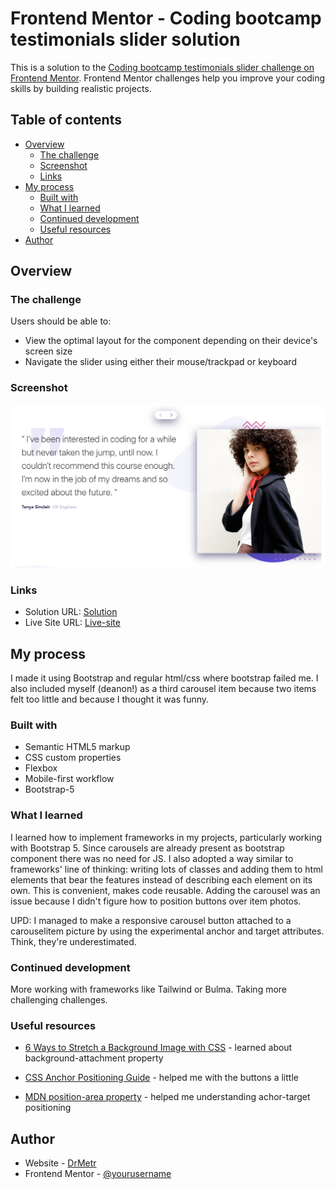 # Frontend Mentor - Coding bootcamp testimonials slider solution

This is a solution to the [Coding bootcamp testimonials slider challenge on Frontend Mentor](https://www.frontendmentor.io/challenges/coding-bootcamp-testimonials-slider-4FNyLA8JL). Frontend Mentor challenges help you improve your coding skills by building realistic projects. 

## Table of contents

- [Overview](#overview)
  - [The challenge](#the-challenge)
  - [Screenshot](#screenshot)
  - [Links](#links)
- [My process](#my-process)
  - [Built with](#built-with)
  - [What I learned](#what-i-learned)
  - [Continued development](#continued-development)
  - [Useful resources](#useful-resources)
- [Author](#author)

## Overview

### The challenge

Users should be able to:

- View the optimal layout for the component depending on their device's screen size
- Navigate the slider using either their mouse/trackpad or keyboard

### Screenshot

![alt text](image.png)

### Links

- Solution URL: [Solution](https://www.frontendmentor.io/solutions/coding-bootcamp-testimonials-slider-bootstrap-5-hr8dskDVeP)
- Live Site URL: [Live-site](https://drmetr.github.io/Coding-bootcamp-testimonials-slider-challenge/)

## My process

I made it using Bootstrap and regular html/css where bootstrap failed me. I also included myself (deanon!) as a third carousel item because two items felt too little and because I thought it was funny.

### Built with

- Semantic HTML5 markup
- CSS custom properties
- Flexbox
- Mobile-first workflow
- Bootstrap-5

### What I learned

 I learned how to implement frameworks in my projects, particularly working with Bootstrap 5. Since carousels are already present as bootstrap component there was no need for JS. I also adopted a way similar to frameworks' line of thinking: writing lots of classes and adding them to html elements that bear the features instead of describing each element on its own. This is convenient, makes code reusable. Adding the carousel was an issue because I didn't figure how to position buttons over item photos.

 UPD: I managed to make a responsive carousel button attached to a carouselitem picture by using the experimental anchor and target attributes. Think, they're underestimated.

### Continued development

More working with frameworks like Tailwind or Bulma. Taking more challenging challenges.

### Useful resources

- [6 Ways to Stretch a Background Image with CSS](https://cloudinary.com/guides/front-end-development/6-ways-to-stretch-a-background-image-with-css) - learned about background-attachment property

- [CSS Anchor Positioning Guide](https://css-tricks.com/css-anchor-positioning-guide/) - helped me with the buttons a little

- [MDN position-area property](https://developer.mozilla.org/en-US/docs/Web/CSS/position-area) - helped me understanding achor-target positioning

## Author

- Website - [DrMetr](https://github.com/DrMetr)
- Frontend Mentor - [@yourusername](https://www.frontendmentor.io/profile/yourusername)
